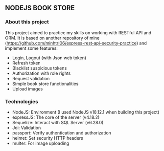 ## NODEJS BOOK STORE

### About this project

This project aimed to practice my skills on working with RESTful API and ORM. It is based on another repository of mine (https://github.com/minhtri06/express-rest-api-security-practice) and implement some features:

-   Login, Logout (with Json web token)
-   Refresh token
-   Blacklist suspicious tokens
-   Authorization with role rights
-   Request validation
-   Simple book store functionalities
-   Upload images

### Technologies

-   NodeJS: Environment (I used NodeJS v18.12.1 when building this project)
-   expressJS: The core of the server (v4.18.2)
-   Sequelize: Interact with SQL Server (v6.28.0)
-   Joi: Validation
-   passport: Verify authentication and authorization
-   helmet: Set security HTTP headers
-   multer: For image uploading
